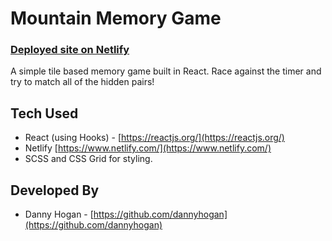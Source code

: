 # Mountain Memory Game

### [Deployed site on Netlify ](https://react-mountain-memory-game.netlify.app/)

A simple tile based memory game built in React. Race against the timer and try to match all of the hidden pairs!

## Tech Used

- React (using Hooks) - [https://reactjs.org/](https://reactjs.org/)
- Netlify [https://www.netlify.com/](https://www.netlify.com/)
- SCSS and CSS Grid for styling.

## Developed By

- Danny Hogan - [https://github.com/dannyhogan](https://github.com/dannyhogan)

